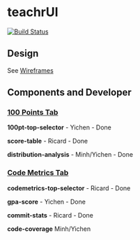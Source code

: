 # teachrUI 
[![Build Status](https://travis-ci.org/Discovery-VSTS/teacherui.svg?branch=master)](https://travis-ci.org/Discovery-VSTS/teacherui)

## Design
See [Wireframes](https://github.com/Discovery-VSTS/teacherui/tree/master/Wireframes)

## Components and Developer

### [100 Points Tab](https://github.com/Discovery-VSTS/teacherui/blob/master/templates/tabs/tab_100_points.html)

**100pt-top-selector** - Yichen - Done

**score-table** - Ricard - Done

**distribution-analysis** - Minh/Yichen - Done

### [Code Metrics Tab](https://github.com/Discovery-VSTS/teacherui/blob/master/templates/tabs/tab_codemetrics.html)

**codemetrics-top-selector** - Ricard - Done

**gpa-score** - Yichen - Done

**commit-stats** - Ricard - Done

**code-coverage** Minh/Yichen
